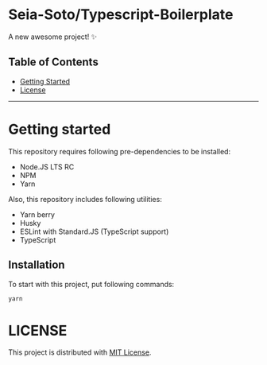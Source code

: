 # Seia-Soto/Typescript-Boilerplate

A new awesome project! ✨

## Table of Contents

- [Getting Started](#getting-started)
- [License](#license)

----

# Getting started

This repository requires following pre-dependencies to be installed:

- Node.JS LTS RC
- NPM
- Yarn

Also, this repository includes following utilities:

- Yarn berry
- Husky
- ESLint with Standard.JS (TypeScript support)
- TypeScript

## Installation

To start with this project, put following commands:

```sh
yarn
```

# LICENSE

This project is distributed with [MIT License](./LICENSE).
